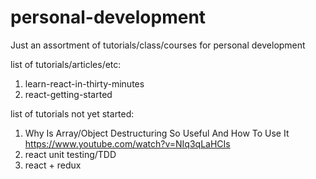 # personal-development

Just an assortment of tutorials/class/courses for personal development

list of tutorials/articles/etc:

1. learn-react-in-thirty-minutes
2. react-getting-started

list of tutorials not yet started:

1. Why Is Array/Object Destructuring So Useful And How To Use It
   https://www.youtube.com/watch?v=NIq3qLaHCIs
2. react unit testing/TDD
3. react + redux
